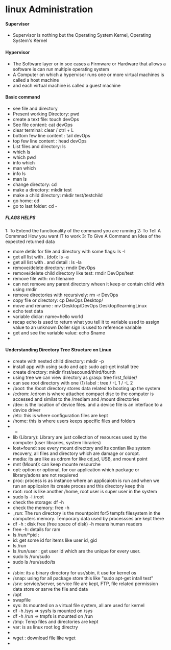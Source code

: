 # linux Administration

#### Supervisor
- Supervisor is nothing but the Operating System Kernel, Operating System's Kernel
#### Hypervisor
- The Software layer or in soe cases a Firmware or Hardware that allows a software is can run multiple operating system
- A Computer on which a hypervisor runs one or more virtual machines is called a host machine
- and each virtual machine is called a guest machine

#### Basic command
- see file and directory
- Present working Directory: pwd
- create a text file: touch devOps
- See file content: cat devOps
- clear terminal: clear / ctrl + L
- bottom few line content : tail devOps
- top few line content : head devOps
- List files and directory: ls
- which ls
- which pwd
- info which
- man which
- info ls
- man ls
- change directory: cd
- make a directory: mkdir test
- make a child directory: mkdir test/testchild
- go home: cd
- go to last folder: cd -
##### FLAGS HELPS
  1: To Extend the functionality of the command you  are running
  2: To Tell A Commnad How you want IT to work
  3: To Give A Command an Idea of the expected returned data

- more detils for file and directory with some flags:  ls -l
- get all list with . (dot): ls -a
- get all list with . and detail : ls -la
- remove/delete directory: rmdir DevOps
- remove/delete child directory like test: rmdir DevOps/test
- remove file with: rm filename
- can not remove any parent directory wheen it keep or contain child with using rmdir
- remove directories with recursively: rm -r DevOps
- copy file or directory: cp DevOps Desktop/
- move and rename : mv Desktop/DevOps Desktop/learningLinux
- echo test data
- variable diclar: name=hello world
- recap echo is used to return what you tell it to variable used to assign value to an unknown Doller sign is used to reference variable
- get and see the variable value: echo $name
- 
#### Understanding Directory Tree Structure on Linux
- create with nested child directory: mkdir -p
- install app with using sudo and apt: sudo apt-get install tree
- create directory: mkdir first/secound/third/fourth
- using tree we can view directory as grasp: tree first_folder/
- can see root directory with one (1) label : tree / -L 1 / -L 2
- /boot: the /boot directory stores data related to booting up the system
- /cdrom: /cdrom is where attached compact disc to the computer is accessed and similat to the /mediam and /mount directories
- /dev: is the location of device files. and a device file is an interface to a device driver
- /etc: this is where configuration files are kept
- /home: this is where users keeps specific files and folders
- -
- lib (Library): Library are just collection of resources used by the computer (user libraries, system libraries)
- lost+found: see every mount directory and its contian like system recovery, all files and directory which are damage or coropt.
- media: its are like as cdrom for like cd,sd, USB, and mount point
- mnt (Mount): can keep mounte resourche
- opt: option or optional, for our application which package or library/adons are not requiered
- proc: process is as instance where an applicaiotn is run and  when we run an applicaion its create proces and this directory keep this
- root: root is like another /home, root user is super user in the system
- sudo ls -l /root
- check the storage: df -h
- check the memory: free -h
- _run: The run directory is the mountpoint for5 tempfs filesystem in the computers memory. Temporary data used by processses are kept there
- df -h : disk free (free space of disk) -h means human readers
- free -h: details for ram
- ls /run/*pid :
- id: get some id for items like user id, gid
- ls /run
- ls /run/user : get user id which are the unique for every user.
- sudo ls /run/sudo
- sudo ls /run/sudo/ts
- 
- /sbin: its a binary directory for usr/sbin, it use for kernel os
- /snap: using for all package store this like "sudo apt-get intall test"
- /srv: service/server, service file are kept, FTP, file related permission data store or sarve the file and data
- /opt
- swapfile
- sys: its mounted on a virtual file system, all are used for kernel
- df -h /sys => sysfs is mounted on /sys
- df -h /run => tmpfs is mounted on /run
- /tmp: Temp files and directories are kept
- var: is as linux root log directry
- 
- wget : download file like wget 
- 
